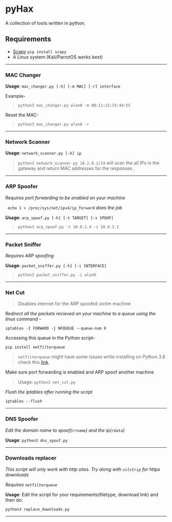 # pyHax
A collection of tools written in python.

## Requirements 
- [Scapy](https://pypi.org/project/scapy/) `pip install scapy`
- A Linux system (Kali/ParrotOS works best)

<hr>

### MAC Changer 
**Usage**: `mac_changer.py [-h] [-m MAC] [-r] interface`

Example-
> `python3 mac_changer.py wlan0 -m 00:11:22:33:44:55`

Reset the MAC-
> `python3 mac_changer.py wlan0 -r`

<hr>

### Network Scanner
**Usage**: `network_scanner.py [-h] ip` 

> `python3 network_scanner.py 10.2.0.1/24` will scan the all IPs in the gateway and return MAC addresses for the responses.

<hr>

### ARP Spoofer
*Requires port forwarding to be enabled on your machine* 

` echo 1 > /proc/sys/net/ipv4/ip_forward` *does the job*

**Usage**: ` arp_spoof.py [-h] [-t TARGET] [-s SPOOF] `

> `python3 arp_spoof.py -t 10.0.2.4 -s 10.0.2.1`

<hr>

### Packet Sniffer
*Requires ARP spoofing*

**Usage**: `packet_sniffer.py [-h] [-i INTERFACE]`

> `python3 packet_sniffer.py -i wlan0`

<hr>

### Net Cut
> Disables internet for the ARP spoofed victim machine

*Redirect all the packets recieved on your machine to a queue using the linux command -*

 `iptables -I FORWARD -j NFQUEUE --queue-num 0`


Accessing this queue in the Python script-

 `pip install netfilterqueue`

 > `netfilterqueue` might have some issues while installing on Python 3.8 check this [link](https://github.com/kti/python-netfilterqueue/issues/53).

 Make sure port forwarding is enabled and ARP spoof another machine

 >Usage: `python3 net_cut.py`

*Flush the iptables after running the script*

`iptables --flush`

<hr>

### DNS Spoofer

*Edit the domain name to spoof(`rrname`) and the ip(`rdata`)*

**Usage**: `python3 dns_spoof.py`

<hr>

### Downloads replacer

*This script will only work with http sites. Try along with `sslstrip` for https downloads*

*Requires `netfilterqueue`*

**Usage**: Edit the script for your requirements(filetype, download link) and then do:

`python3 replace_downloads.py`

<hr>


